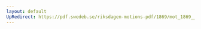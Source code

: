 ```yaml
---
layout: default
UpRedirect: https://pdf.swedeb.se/riksdagen-motions-pdf/1869/mot_1869__ak__00245.pdf
---
```

